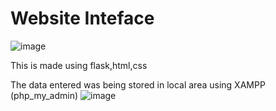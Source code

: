 
# Website Inteface
![image](https://github.com/Prithvi-R/devathon/assets/83904543/ab169404-2740-453b-9522-d983c0b80530)

This is made using flask,html,css

The data entered was being stored in local area using XAMPP (php_my_admin)
![image](https://github.com/Prithvi-R/devathon/assets/83904543/b5ca06dc-9785-4ae8-b949-3000d3dae3df)
